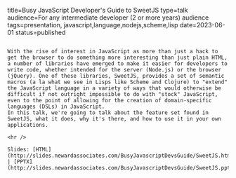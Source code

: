 title=Busy JavaScript Developer's Guide to SweetJS
type=talk
audience=For any intermediate developer (2 or more years) audience
tags=presentation, javascript,language,nodejs,scheme,lisp
date=2023-06-01
status=published
~~~~~~

With the rise of interest in JavaScript as more than just a hack to get the browser to do something more interesting than just plain HTML, a number of libraries have emerged to make it easier for developers to write code, whether intended for the server (Node.js) or the browser (jQuery). One of these libraries, SweetJS, provides a set of semantic macros (a la what we see in Lisps like Scheme and Clojure) to "extend" the JavaScript language in a variety of ways that would otherwise be difficult if not outright impossible to do with "stock" JavaScript, even to the point of allowing for the creation of domain-specific languages (DSLs) in JavaScript.
In this talk, we're going to talk about the feature set found in SweetJS, what it does, why it's there, and how to use it in your own applications.
    
<hr />

Slides: [HTML](http://slides.newardassociates.com/BusyJavascriptDevsGuide/SweetJS.html) | [PPTX](http://slides.newardassociates.com/BusyJavascriptDevsGuide/SweetJS.pptx)
